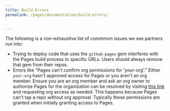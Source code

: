 ```yaml
---
title: Build Errors
permalink: /pages/documentation/build-errors/


---
```



The following is a non-exhausitve list of commmon issues we see partners run into:

- Trying to deploy code that uses the `github-pages` gem interferes with the Pages build process to specific URLs. Users should always remove that gem from their repos.
- Errors like "Pages can't confirm org permissions for 'your-org'." Either `your-org` hasn't approved access for Pages or you aren't an org member. Ensure you are an org member and ask an org owner to authorize Pages for the organization can be resolved by visiting [this link](https://github.com/settings/connections/applications/94d4097d74049df1039b) and requesting org access as needed. This happens because Pages can't tap a repo without org approval. Typically these permissions are granted when initially granting access to Pages.